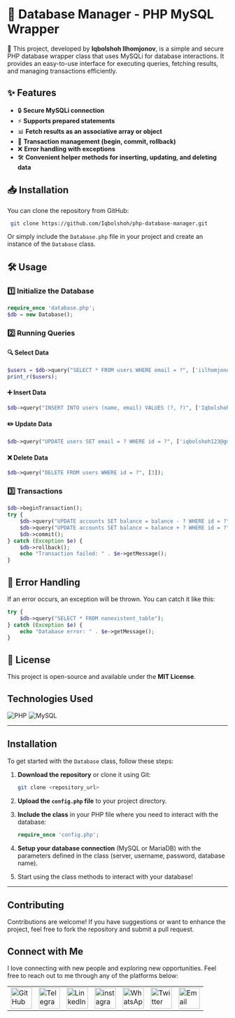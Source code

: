 # 📌 Database Manager - PHP MySQL Wrapper

🚀 This project, developed by **Iqbolshoh Ilhomjonov**, is a simple and secure PHP database wrapper class that uses MySQLi for database interactions. It provides an easy-to-use interface for executing queries, fetching results, and managing transactions efficiently.

## ✨ Features
- 🔒 **Secure MySQLi connection**
- ⚡ **Supports prepared statements**
- 📊 **Fetch results as an associative array or object**
- 🔄 **Transaction management (begin, commit, rollback)**
- ❌ **Error handling with exceptions**
- 🛠️ **Convenient helper methods for inserting, updating, and deleting data**

## 📥 Installation
You can clone the repository from GitHub:
```sh
 git clone https://github.com/Iqbolshoh/php-database-manager.git
```
Or simply include the `Database.php` file in your project and create an instance of the `Database` class.

## 🛠️ Usage
### 1️⃣ Initialize the Database
```php
require_once 'database.php';
$db = new Database();
```

### 2️⃣ Running Queries
#### 🔍 Select Data
```php
$users = $db->query("SELECT * FROM users WHERE email = ?", ['iilhomjonov777@gmail.com']);
print_r($users);
```

#### ➕ Insert Data
```php
$db->query("INSERT INTO users (name, email) VALUES (?, ?)", ['Iqbolshoh Ilhomjonov', 'iilhomjonov777@gmail.com']);
```

#### ✏️ Update Data
```php
$db->query("UPDATE users SET email = ? WHERE id = ?", ['iqbolshoh123@gmail.com', 3]);
```

#### ❌ Delete Data
```php
$db->query("DELETE FROM users WHERE id = ?", [3]);
```

### 3️⃣ Transactions
```php
$db->beginTransaction();
try {
    $db->query("UPDATE accounts SET balance = balance - ? WHERE id = ?", [100, 1]);
    $db->query("UPDATE accounts SET balance = balance + ? WHERE id = ?", [100, 2]);
    $db->commit();
} catch (Exception $e) {
    $db->rollback();
    echo "Transaction failed: " . $e->getMessage();
}
```

## 🚨 Error Handling
If an error occurs, an exception will be thrown. You can catch it like this:
```php
try {
    $db->query("SELECT * FROM nonexistent_table");
} catch (Exception $e) {
    echo "Database error: " . $e->getMessage();
}
```

## 📜 License
This project is open-source and available under the **MIT License**.

## Technologies Used
<div style="display: flex; flex-wrap: wrap; gap: 5px;">
    <img src="https://img.shields.io/badge/PHP-%23777BB4.svg?style=for-the-badge&logo=php&logoColor=white" alt="PHP">
    <img src="https://img.shields.io/badge/MySQL-%234479A1.svg?style=for-the-badge&logo=mysql&logoColor=white"
        alt="MySQL">
</div>

---

## Installation

To get started with the `Database` class, follow these steps:

1. **Download the repository** or clone it using Git:

    ```bash
    git clone <repository_url>
    ```

2. **Upload the `config.php` file** to your project directory.

3. **Include the class** in your PHP file where you need to interact with the database:

    ```php
    require_once 'config.php';
    ```

4. **Setup your database connection** (MySQL or MariaDB) with the parameters defined in the class (server, username, password, database name).

5. Start using the class methods to interact with your database!

---

## Contributing

Contributions are welcome! If you have suggestions or want to enhance the project, feel free to fork the repository and submit a pull request.

## Connect with Me

I love connecting with new people and exploring new opportunities. Feel free to reach out to me through any of the platforms below:

<table>
    <tr>
        <td>
            <a href="https://github.com/iqbolshoh">
                <img src="https://raw.githubusercontent.com/rahuldkjain/github-profile-readme-generator/master/src/images/icons/Social/github.svg"
                    height="48" width="48" alt="GitHub" />
            </a>
        </td>
        <td>
            <a href="https://t.me/iqbolshoh_777">
                <img src="https://github.com/gayanvoice/github-active-users-monitor/blob/master/public/images/icons/telegram.svg"
                    height="48" width="48" alt="Telegram" />
            </a>
        </td>
        <td>
            <a href="https://www.linkedin.com/in/iiqbolshoh/">
                <img src="https://github.com/gayanvoice/github-active-users-monitor/blob/master/public/images/icons/linkedin.svg"
                    height="48" width="48" alt="LinkedIn" />
            </a>
        </td>
        <td>
            <a href="https://instagram.com/iqbolshoh_777" target="blank"><img align="center"
                    src="https://raw.githubusercontent.com/rahuldkjain/github-profile-readme-generator/master/src/images/icons/Social/instagram.svg"
                    alt="instagram" height="48" width="48" /></a>
        </td>
        <td>
            <a href="https://wa.me/qr/22PVFQSMQQX4F1">
                <img src="https://github.com/gayanvoice/github-active-users-monitor/blob/master/public/images/icons/whatsapp.svg"
                    height="48" width="48" alt="WhatsApp" />
            </a>
        </td>
        <td>
            <a href="https://x.com/iqbolshoh_777">
                <img src="https://img.shields.io/badge/X-000000?style=for-the-badge&logo=x&logoColor=white" height="48"
                    width="48" alt="Twitter" />
            </a>
        </td>
        <td>
            <a href="mailto:iilhomjonov777@gmail.com">
                <img src="https://github.com/gayanvoice/github-active-users-monitor/blob/master/public/images/icons/gmail.svg"
                    height="48" width="48" alt="Email" />
            </a>
        </td>
    </tr>
</table>
